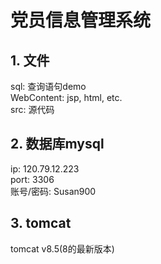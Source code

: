 # 党员信息管理系统

## 1. 文件

sql: 查询语句demo  
WebContent: jsp, html, etc.  
src: 源代码

## 2. 数据库mysql  

ip: 120.79.12.223  
port: 3306  
账号/密码: Susan900  

## 3. tomcat  

tomcat v8.5(8的最新版本)  
